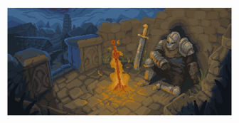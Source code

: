</p alaing="center">
<img src="https://github.com/Higlik/Higlik/blob/main/Background.gif" width="1000" />
<p aling="center">

  
  
